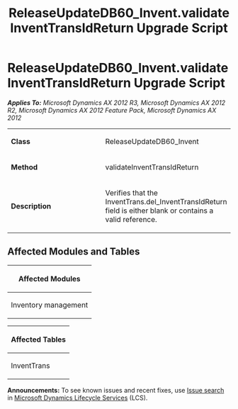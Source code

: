 ﻿---
title: ReleaseUpdateDB60_Invent.validateInventTransIdReturn Upgrade Script
TOCTitle: ReleaseUpdateDB60_Invent.validateInventTransIdReturn Upgrade Script
ms:assetid: 54c500ba-4acc-e8a5-1b76-8de90019c5b5
ms:mtpsurl: https://msdn.microsoft.com/en-us/library/JJ736162(v=AX.60)
ms:contentKeyID: 49708338
ms.date: 05/18/2015
mtps_version: v=AX.60
---

# ReleaseUpdateDB60\_Invent.validateInventTransIdReturn Upgrade Script 


_**Applies To:** Microsoft Dynamics AX 2012 R3, Microsoft Dynamics AX 2012 R2, Microsoft Dynamics AX 2012 Feature Pack, Microsoft Dynamics AX 2012_

<table>
<colgroup>
<col style="width: 50%" />
<col style="width: 50%" />
</colgroup>
<tbody>
<tr class="odd">
<td><p><strong>Class</strong></p></td>
<td><p>ReleaseUpdateDB60_Invent</p></td>
</tr>
<tr class="even">
<td><p><strong>Method</strong></p></td>
<td><p>validateInventTransIdReturn</p></td>
</tr>
<tr class="odd">
<td><p><strong>Description</strong></p></td>
<td><p>Verifies that the InventTrans.del_InventTransIdReturn field is either blank or contains a valid reference.</p></td>
</tr>
</tbody>
</table>


## Affected Modules and Tables

<table>
<colgroup>
<col style="width: 100%" />
</colgroup>
<thead>
<tr class="header">
<th><p>Affected Modules</p></th>
</tr>
</thead>
<tbody>
<tr class="odd">
<td><p>Inventory management</p></td>
</tr>
</tbody>
</table>


<table>
<colgroup>
<col style="width: 100%" />
</colgroup>
<thead>
<tr class="header">
<th><p>Affected Tables</p></th>
</tr>
</thead>
<tbody>
<tr class="odd">
<td><p>InventTrans</p></td>
</tr>
</tbody>
</table>

  
**Announcements:** To see known issues and recent fixes, use [Issue search](http://go.microsoft.com/fwlink/?linkid=389258) in [Microsoft Dynamics Lifecycle Services](http://go.microsoft.com/fwlink/?linkid=306505) (LCS).


